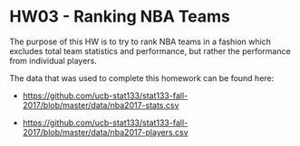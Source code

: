 # HW03 - Ranking NBA Teams

The purpose of this HW is to try to rank NBA teams in a fashion which excludes total team statistics and performance, but rather the performance from individual players.

The data that was used to complete this homework can be found here:
- https://github.com/ucb-stat133/stat133-fall-2017/blob/master/data/nba2017-stats.csv

- https://github.com/ucb-stat133/stat133-fall-2017/blob/master/data/nba2017-players.csv